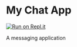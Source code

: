 # My Chat App

[![Run on Repl.it](https://repl.it/badge/github/SarahRoff/MyChatApp)](https://repl.it/github/sarahvroff/MyChatApp)

A messaging application
